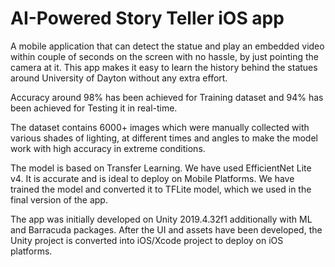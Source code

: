 # AI-Powered Story Teller iOS app

A mobile application that can detect the statue and play an embedded video within couple of seconds on the screen with no hassle, by just pointing the camera at it. This app makes it easy to learn the history behind the statues around University of Dayton without any extra effort.


Accuracy around 98% has been achieved for Training dataset and 94% has been achieved for Testing it in real-time. 


The dataset contains 6000+ images which were manually collected with various shades of lighting, at different times and angles to make the model work with high accuracy in extreme conditions.


The model is based on Transfer Learning. We have used EfficientNet Lite v4. It is accurate and is ideal to deploy on Mobile Platforms. We have trained the model and converted it to TFLite model, which we used in the final version of the app.


The app was initially developed on Unity 2019.4.32f1 additionally with ML and Barracuda packages. After the UI and assets have been developed, the Unity project is converted into iOS/Xcode project to deploy on iOS platforms. 





